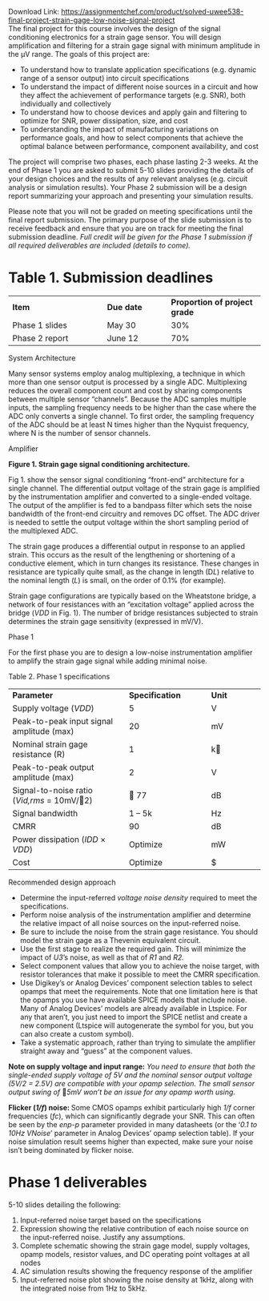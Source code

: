 Download Link: https://assignmentchef.com/product/solved-uwee538-final-project-strain-gage-low-noise-signal-project
<br>
The final project for this course involves the design of the signal conditioning electronics for a strain gage sensor. You will design amplification and filtering for a strain gage signal with minimum amplitude in the µV range. The goals of this project are:

<ul>

 <li>To understand how to translate application specifications (e.g. dynamic range of a sensor output) into circuit specifications</li>

 <li>To understand the impact of different noise sources in a circuit and how they affect the achievement of performance targets (e.g. SNR), both individually and collectively</li>

 <li>To understand how to choose devices and apply gain and filtering to optimize for SNR, power dissipation, size, and cost</li>

 <li>To understanding the impact of manufacturing variations on performance goals, and how to select components that achieve the optimal balance between performance, component availability, and cost</li>

</ul>

The project will comprise two phases, each phase lasting 2-3 weeks. At the end of Phase 1 you are asked to submit 5-10 slides providing the details of your design choices and the results of any relevant analyses (e.g. circuit analysis or simulation results). Your Phase 2 submission will be a design report summarizing your approach and presenting your simulation results.

Please note that you will not be graded on meeting specifications until the final report submission. The primary purpose of the slide submission is to receive feedback and ensure that you are on track for meeting the final submission deadline. <em>Full credit will be given for the Phase 1 submission if all required deliverables are included (details to come). </em>

<h1>Table 1. Submission deadlines</h1>

<table width="624">

 <tbody>

  <tr>

   <td width="247"><strong>Item </strong></td>

   <td width="155"><strong>Due date </strong></td>

   <td width="222"><strong>Proportion of project grade </strong></td>

  </tr>

  <tr>

   <td width="247">Phase 1 slides</td>

   <td width="155">May 30</td>

   <td width="222">30%</td>

  </tr>

  <tr>

   <td width="247">Phase 2 report</td>

   <td width="155">June 12</td>

   <td width="222">70%</td>

  </tr>

 </tbody>

</table>

<strong> </strong>System Architecture

Many sensor systems employ analog multiplexing, a technique in which more than one sensor output is processed by a single ADC. Multiplexing reduces the overall component count and cost by sharing components between multiple sensor “channels”. Because the ADC samples multiple inputs, the sampling frequency needs to be higher than the case where the ADC only converts a single channel. To first order, the sampling frequency of the ADC should be at least N times higher than the Nyquist frequency, where N is the number of sensor channels.

Amplifier

<strong>Figure 1. Strain gage signal conditioning architecture. </strong>

Fig 1. show the sensor signal conditioning “front-end” architecture for a single channel. The differential output voltage of the strain gage is amplified by the instrumentation amplifier and converted to a single-ended voltage. The output of the amplifier is fed to a bandpass filter which sets the noise bandwidth of the front-end circuitry and removes DC offset. The ADC driver is needed to settle the output voltage within the short sampling period of the multiplexed ADC.

The strain gage produces a differential output in response to an applied strain. This occurs as the result of the lengthening or shortening of a conductive element, which in turn changes its resistance. These changes in resistance are typically quite small, as the change in length (D<em>L</em>) relative to the nominal length (<em>L</em>) is small, on the order of 0.1% (for example).

Strain gage configurations are typically based on the Wheatstone bridge, a network of four resistances with an “excitation voltage” applied across the bridge (<em>V</em><em>DD</em> in Fig. 1). The number of bridge resistances subjected to strain determines the strain gage sensitivity (expressed in mV/V).

Phase 1

For the first phase you are to design a low-noise instrumentation amplifier to amplify the strain gage signal while adding minimal noise.

Table 2. Phase 1 specifications

<table width="623">

 <tbody>

  <tr>

   <td width="312"><strong>Parameter </strong></td>

   <td width="180"><strong>Specification </strong></td>

   <td width="132"><strong>Unit </strong></td>

  </tr>

  <tr>

   <td width="312">Supply voltage (<em>V</em><em>DD</em>)</td>

   <td width="180">5</td>

   <td width="132">V</td>

  </tr>

  <tr>

   <td width="312">Peak-to-peak input signal amplitude (max)</td>

   <td width="180">20</td>

   <td width="132">mV</td>

  </tr>

  <tr>

   <td width="312">Nominal strain gage resistance (R)</td>

   <td width="180">1</td>

   <td width="132">k</td>

  </tr>

  <tr>

   <td width="312">Peak-to-peak output amplitude (max)</td>

   <td width="180">2</td>

   <td width="132">V</td>

  </tr>

  <tr>

   <td width="312">Signal-to-noise ratio (<em>V</em><em>id,rms</em> = 10mV/2)</td>

   <td width="180"> 77</td>

   <td width="132">dB</td>

  </tr>

  <tr>

   <td width="312">Signal bandwidth</td>

   <td width="180">1 – 5k</td>

   <td width="132">Hz</td>

  </tr>

  <tr>

   <td width="312">CMRR</td>

   <td width="180">90</td>

   <td width="132">dB</td>

  </tr>

  <tr>

   <td width="312">Power dissipation (<em>I</em><em>DD</em> × <em>V</em><em>DD</em>)</td>

   <td width="180">Optimize</td>

   <td width="132">mW</td>

  </tr>

  <tr>

   <td width="312">Cost</td>

   <td width="180">Optimize</td>

   <td width="132">$</td>

  </tr>

 </tbody>

</table>

<strong> </strong>Recommended design approach

<ul>

 <li>Determine the input-referred <em>voltage noise density</em> required to meet the specifications.</li>

 <li>Perform noise analysis of the instrumentation amplifier and determine the relative impact of all noise sources on the input-referred noise.</li>

 <li>Be sure to include the noise from the strain gage resistance. You should model the strain gage as a Thevenin equivalent circuit.</li>

 <li>Use the first stage to realize the required gain. This will minimize the impact of <em>U</em><em>3</em>’s noise, as well as that of <em>R</em><em>1</em> and <em>R</em><em>2</em><em>.</em></li>

 <li>Select component values that allow you to achieve the noise target, with resistor tolerances that make it possible to meet the CMRR specification.</li>

 <li>Use Digikey’s or Analog Devices’ component selection tables to select opamps that meet the requirements. Note that one limitation here is that the opamps you use have available SPICE models that include noise. Many of Analog Devices’ models are already available in Ltspice. For any that aren’t, you just need to import the SPICE netlist and create a new component (Ltspice will autogenerate the symbol for you, but you can also create a custom symbol).</li>

 <li>Take a systematic approach, rather than trying to simulate the amplifier straight away and “guess” at the component values.</li>

</ul>

<strong>Note on supply voltage and input range:</strong> <em>You need to ensure that both the single-ended supply voltage of 5V and the nominal sensor output voltage (5V/2 = 2.5V) are compatible with your opamp selection. The small sensor output swing of </em><em>5mV won’t be an issue for any opamp worth using. </em>

<strong>Flicker (</strong><strong><em>1/f</em>) noise: </strong>Some CMOS opamps exhibit particularly high <em>1/f</em> corner frequencies (<em>f</em><em>c</em>), which can significantly degrade your SNR. This can often be seen by the <em>e</em><em>np-p</em> parameter provided in many datasheets (or the ‘<em>0.1 to 10Hz VNoise</em>’ parameter in Analog Devices’ opamp selection table). If your noise simulation result seems higher than expected, make sure your noise isn’t being dominated by flicker noise.

<h1>Phase 1 deliverables</h1>

5-10 slides detailing the following:

<ol>

 <li>Input-referred noise target based on the specifications</li>

 <li>Expression showing the relative contribution of each noise source on the input-referred noise. Justify any assumptions.</li>

 <li>Complete schematic showing the strain gage model, supply voltages, opamp models, resistor values, and DC operating point voltages at all nodes</li>

 <li>AC simulation results showing the frequency response of the amplifier</li>

 <li>Input-referred noise plot showing the noise density at 1kHz, along with the integrated noise from 1Hz to 5kHz.</li>

</ol>